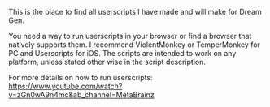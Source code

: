 This is the place to find all userscripts I have made and will make for Dream Gen.

You need a way to run userscripts in your browser or find a browser that natively supports them. I recommend ViolentMonkey or TemperMonkey for PC and Userscripts for iOS. The scripts are intended to work on any platform, unless stated other wise in the script description.

For more details on how to run userscripts: https://www.youtube.com/watch?v=zGn0wA9n4mc&ab_channel=MetaBrainz
